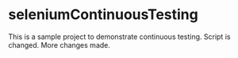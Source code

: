 # seleniumContinuousTesting
This is a sample project to demonstrate continuous testing.
Script is changed.
More changes made.

